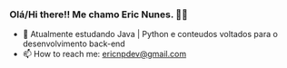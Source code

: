 ### Olá/Hi there!! Me chamo Eric Nunes. 🙋‍♂️

- 🌱 Atualmente estudando Java | Python e conteudos voltados para o desenvolvimento back-end
- 📫 How to reach me: ericnpdev@gmail.com


